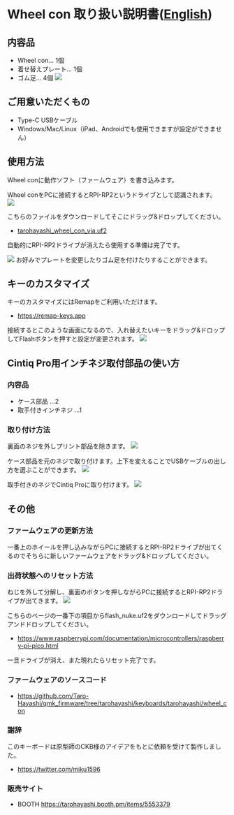 # Wheel con 取り扱い説明書([English](README_EN.md))

## 内容品
- Wheel con... 1個
- 着せ替えプレート... 1個
- ゴム足... 4個
![](img/IMG_2659.jpg)

## ご用意いただくもの
- Type-C USBケーブル
- Windows/Mac/Linux（iPad、Androidでも使用できますが設定ができません）

## 使用方法
Wheel conに動作ソフト（ファームウェア）を書き込みます。

Wheel conをPCに接続するとRPI-RP2というドライブとして認識されます。  
![](img/rpi.jpg)

こちらのファイルをダウンロードしてそこにドラッグ&ドロップしてください。
- [tarohayashi_wheel_con_via.uf2](https://github.com/Taro-Hayashi/wheelcon/releases/latest/download/tarohayashi_wheel_con_via.uf2)

自動的にRPI-RP2ドライブが消えたら使用する準備は完了です。

![](img/IMG_2672.jpg)
お好みでプレートを変更したりゴム足を付けたりすることができます。

## キーのカスタマイズ
キーのカスタマイズにはRemapをご利用いただけます。
- https://remap-keys.app

接続するとこのような画面になるので、入れ替えたいキーをドラッグ&ドロップしてFlashボタンを押すと設定が変更されます。
![](img/remap.jpg)

## Cintiq Pro用インチネジ取付部品の使い方

### 内容品
- ケース部品 ...2
- 取手付きインチネジ ...1

### 取り付け方法
裏面のネジを外しプリント部品を除きます。
![](img/cintiq1.jpg)

ケース部品を元のネジで取り付けます。上下を変えることでUSBケーブルの出し方を選ぶことができます。
![](img/cintiq2.jpg)

取手付きのネジでCintiq Proに取り付けます。
![](img/cintiq3.jpg)


## その他
### ファームウェアの更新方法
一番上のホイールを押し込みながらPCに接続するとRPI-RP2ドライブが出てくるのでそちらに新しいファームウェアをドラッグ&ドロップしてください。

### 出荷状態へのリセット方法
ねじを外して分解し、裏面のボタンを押しながらPCに接続するとRPI-RP2ドライブが出てきます。
![](img/IMG_2667.jpg)

こちらのページの一番下の項目からflash_nuke.uf2をダウンロードしてドラッグアンドドロップしてください。
- https://www.raspberrypi.com/documentation/microcontrollers/raspberry-pi-pico.html

一旦ドライブが消え、また現れたらリセット完了です。

### ファームウェアのソースコード
- https://github.com/Taro-Hayashi/qmk_firmware/tree/tarohayashi/keyboards/tarohayashi/wheel_con

### 謝辞
このキーボードは原型師のCKB様のアイデアをもとに依頼を受けて製作しました。
- https://twitter.com/miku1596

### 販売サイト
- BOOTH https://tarohayashi.booth.pm/items/5553379
